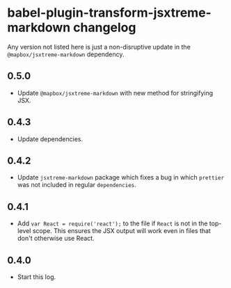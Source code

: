 # babel-plugin-transform-jsxtreme-markdown changelog

Any version not listed here is just a non-disruptive update in the `@mapbox/jsxtreme-markdown` dependency.

## 0.5.0

- Update `@mapbox/jsxtreme-markdown` with new method for stringifying JSX.

## 0.4.3

- Update dependencies.

## 0.4.2

- Update `jsxtreme-markdown` package which fixes a bug in which `prettier` was not included in regular `dependencies`.

## 0.4.1

- Add `var React = require('react');` to the file if `React` is not in the top-level scope.
  This ensures the JSX output will work even in files that don't otherwise use React.

## 0.4.0

- Start this log.
